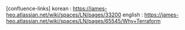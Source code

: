[confluence-links]
	korean : https://james-heo.atlassian.net/wiki/spaces/LN/pages/33200
	english : https://james-heo.atlassian.net/wiki/spaces/LN/pages/65545/Why+Terraform
	
